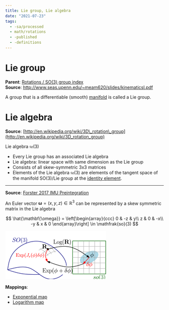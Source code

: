 ```yaml
---
title: Lie group, Lie algebra
date: "2021-07-23"
tags:
  - -sa/processed
  - math/rotations
  - -published
  - -definitions
---
```


# Lie group

**Parent**: [Rotations / SO(3) group index](math/rotations/rotations-so3-group-index.md)  
**Source**: <http://www.seas.upenn.edu/~meam620/slides/kinematicsI.pdf>

A group that is a differentiable (smooth) [manifold](manifolds.md) is called a Lie group.


# Lie algebra

**Source**: [http://en.wikipedia.org/wiki/3D\_rotation\_group](http://en.wikipedia.org/wiki/3D_rotation_group)

Lie algebra $\mathfrak{so}(3)$

*   Every Lie group has an associated Lie algebra
*   Lie algebra: linear space with same dimension as the Lie group
*   Consists of all skew-symmetric 3x3 matrices
*   Elements of the Lie algebra $\mathfrak{so}(3)$ are elements of the tangent space of the manifold SO(3)/Lie group at the [identity element](math/rotations/identity-of-a-group.md).

---

**Source**: [Forster 2017 IMU Preintegration](forster-2017-imu-preintegration.md)

An Euler vector $\mathbf{\omega} = \left(x,y,z\right) \in \mathbb{R}^3$ can be represented by a skew symmetric matrix in the Lie algebra

$$
\hat{\mathbf{\omega}} = \left[\begin{array}{ccc}
	0 & -z & y\\
	z & 0 & -x\\
	-y & x & 0
	\end{array}\right] \in \mathfrak{so}(3)
$$

![lie-group-maps](/_img/lie-group-maps.png)

**Mappings**:
* [Exponential map](math/rotations/exponential-map.md)
* [Logarithm map](math/rotations/logarithm-map.md)

